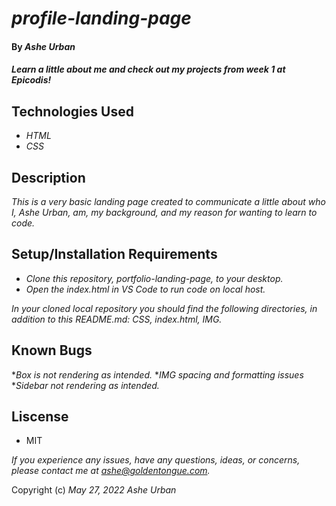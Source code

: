 # _profile-landing-page_
####  By _Ashe Urban_
#### _Learn a little about me and check out my projects from week 1 at Epicodis!_

## Technologies Used
* _HTML_
* *CSS*
## Description
_This is a very basic landing page created to communicate a little about who I, Ashe Urban, am, my background, and my reason for wanting to learn to code._
## Setup/Installation Requirements
* _Clone this repository, portfolio-landing-page, to your desktop._
* _Open the index.html in VS Code to run code on local host._

_In your cloned local repository you should find the following directories, in addition to this README.md: CSS, index.html, IMG._

## Known Bugs

*_Box is not rendering as intended._
*_IMG spacing and formatting issues_
*_Sidebar not rendering as intended._

## Liscense
* MIT

_If you experience any issues, have any questions, ideas, or concerns, please contact me at ashe@goldentongue.com._

Copyright (c) _May 27, 2022_ _Ashe Urban_